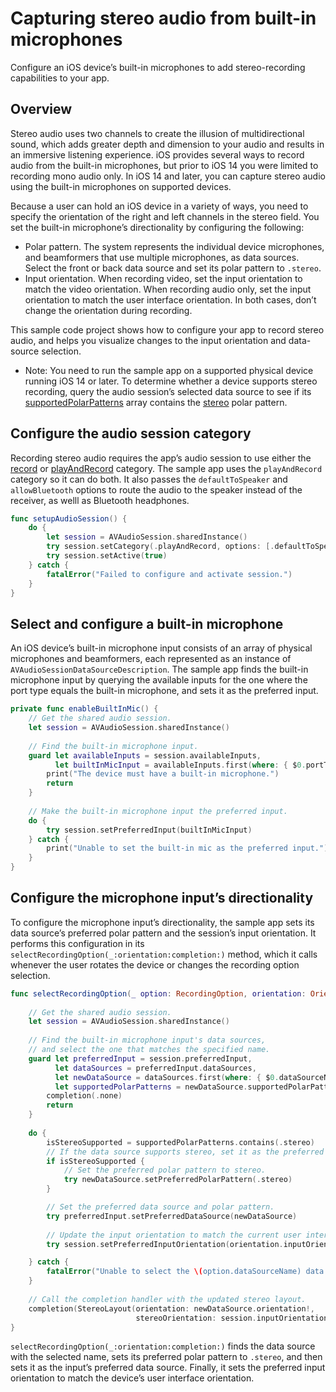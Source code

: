 
# Capturing stereo audio from built-in microphones
Configure an iOS device’s built-in microphones to add stereo-recording capabilities to your app.

## Overview
Stereo audio uses two channels to create the illusion of multidirectional sound, which adds greater depth and dimension to your audio and results in an immersive listening experience. iOS provides several ways to record audio from the built-in microphones, but prior to iOS 14 you were limited to recording mono audio only. In iOS 14 and later, you can capture stereo audio using the built-in microphones on supported devices.

Because a user can hold an iOS device in a variety of ways, you need to specify the orientation of the right and left channels in the stereo field. You set the built-in microphone’s directionality by configuring the following:
- Polar pattern. The system represents the individual device microphones, and beamformers that use multiple microphones, as data sources. Select the front or back data source and set its polar pattern to `.stereo`.
- Input orientation. When recording video, set the input orientation to match the video orientation. When recording audio only, set the input orientation to match the user interface orientation. In both cases, don’t change the orientation during recording.

This sample code project shows how to configure your app to record stereo audio, and helps you visualize changes to the input orientation and data-source selection. 

- Note: You need to run the sample app on a supported physical device running iOS 14 or later. To determine whether a device supports stereo recording, query the audio session’s selected data source to see if its [supportedPolarPatterns][1] array contains the [stereo][2] polar pattern.

## Configure the audio session category
Recording stereo audio requires the app’s audio session to use either the [record][3] or [playAndRecord][4] category. The sample app uses the `playAndRecord` category so it can do both. It also passes the `defaultToSpeaker` and `allowBluetooth` options to route the audio to the speaker instead of the receiver, as welll as Bluetooth headphones.

``` swift
func setupAudioSession() {
    do {
        let session = AVAudioSession.sharedInstance()
        try session.setCategory(.playAndRecord, options: [.defaultToSpeaker, .allowBluetooth])
        try session.setActive(true)
    } catch {
        fatalError("Failed to configure and activate session.")
    }
}
```

## Select and configure a built-in microphone
An iOS device’s built-in microphone input consists of an array of physical microphones and beamformers, each represented as an instance of `AVAudioSessionDataSourceDescription`. The sample app finds the built-in microphone input by querying the available inputs for the one where the port type equals the built-in microphone, and sets it as the preferred input.

``` swift
private func enableBuiltInMic() {
    // Get the shared audio session.
    let session = AVAudioSession.sharedInstance()
    
    // Find the built-in microphone input.
    guard let availableInputs = session.availableInputs,
          let builtInMicInput = availableInputs.first(where: { $0.portType == .builtInMic }) else {
        print("The device must have a built-in microphone.")
        return
    }
    
    // Make the built-in microphone input the preferred input.
    do {
        try session.setPreferredInput(builtInMicInput)
    } catch {
        print("Unable to set the built-in mic as the preferred input.")
    }
}
```

## Configure the microphone input’s directionality
To configure the microphone input’s directionality, the sample app sets its data source’s preferred polar pattern and the session’s input orientation. It performs this configuration in its `selectRecordingOption(_:orientation:completion:)` method, which it calls whenever the user rotates the device or changes the recording option selection.

``` swift
func selectRecordingOption(_ option: RecordingOption, orientation: Orientation, completion: (StereoLayout) -> Void) {
    
    // Get the shared audio session.
    let session = AVAudioSession.sharedInstance()
    
    // Find the built-in microphone input's data sources,
    // and select the one that matches the specified name.
    guard let preferredInput = session.preferredInput,
          let dataSources = preferredInput.dataSources,
          let newDataSource = dataSources.first(where: { $0.dataSourceName == option.dataSourceName }),
          let supportedPolarPatterns = newDataSource.supportedPolarPatterns else {
        completion(.none)
        return
    }
    
    do {
        isStereoSupported = supportedPolarPatterns.contains(.stereo)
        // If the data source supports stereo, set it as the preferred polar pattern.
        if isStereoSupported {
            // Set the preferred polar pattern to stereo.
            try newDataSource.setPreferredPolarPattern(.stereo)
        }

        // Set the preferred data source and polar pattern.
        try preferredInput.setPreferredDataSource(newDataSource)
        
        // Update the input orientation to match the current user interface orientation.
        try session.setPreferredInputOrientation(orientation.inputOrientation)

    } catch {
        fatalError("Unable to select the \(option.dataSourceName) data source.")
    }
    
    // Call the completion handler with the updated stereo layout.
    completion(StereoLayout(orientation: newDataSource.orientation!,
                            stereoOrientation: session.inputOrientation))
}
```

`selectRecordingOption(_:orientation:completion:)` finds the data source with the selected name, sets its preferred polar pattern to `.stereo`, and then sets it as the input’s preferred data source. Finally, it sets the preferred input orientation to match the device’s user interface orientation.

[1]:	https://developer.apple.com/documentation/avfaudio/avaudiosessiondatasourcedescription/1616450-supportedpolarpatterns "A link to the data source supportedPolarPatterns property documentation."
[2]:	https://developer.apple.com/documentation/avfaudio/avaudiosession/polarpattern/3551726-stereo "A link to the stereo polar pattern reference documentaiton."
[3]:	https://developer.apple.com/documentation/avfaudio/avaudiosession/category/1616451-record
[4]:	https://developer.apple.com/documentation/avfaudio/avaudiosession/category/1616568-playandrecord
